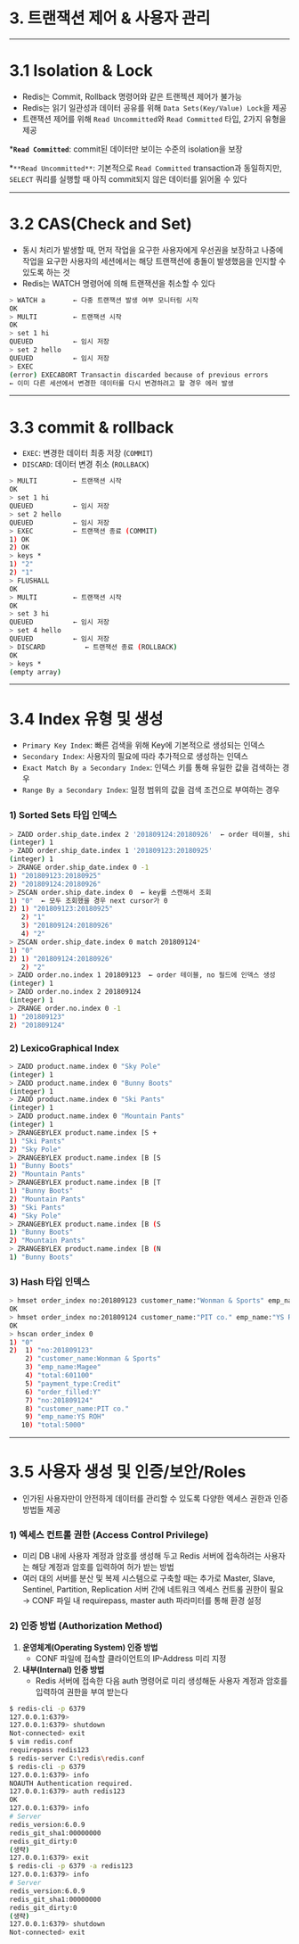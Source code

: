 # 3. 트랜잭션 제어 & 사용자 관리

---

# 3.1 Isolation & Lock

- Redis는 Commit, Rollback 명령어와 같은 트랜젝션 제어가 불가능
- Redis는 읽기 일관성과 데이터 공유를 위해 `Data Sets(Key/Value) Lock`을 제공
- 트랜잭션 제어를 위해 `Read Uncommitted`와 `Read Committed` 타입, 2가지 유형을 제공

***`Read Committed`**: commit된 데이터만 보이는 수준의 isolation을 보장

*`**Read Uncommitted**`: 기본적으로 `Read Committed` transaction과 동일하지만, `SELECT` 쿼리를 실행할 때 아직 commit되지 않은 데이터를 읽어올 수 있다

---

# 3.2 CAS(Check and Set)

- 동시 처리가 발생할 때, 먼저 작업을 요구한 사용자에게 우선권을 보장하고 나중에 작업을 요구한 사용자의 세션에서는 해당 트랜잭션에 충돌이 발생했음을 인지할 수 있도록 하는 것
- Redis는 WATCH 명령어에 의해 트랜잭션을 취소할 수 있다

```bash
> WATCH a       ← 다중 트랜잭션 발생 여부 모니터링 시작 
OK
> MULTI         ← 트랜잭션 시작
OK
> set 1 hi
QUEUED          ← 임시 저장
> set 2 hello
QUEUED          ← 임시 저장
> EXEC
(error) EXECABORT Transactin discarded because of previous errors   
← 이미 다른 세션에서 변경한 데이터를 다시 변경하려고 할 경우 에러 발생
```

---

# 3.3 commit & rollback

- `EXEC`: 변경한 데이터 최종 저장 (`COMMIT`)
- `DISCARD`: 데이터 변경 취소 (`ROLLBACK`)

```bash
> MULTI         ← 트랜잭션 시작
OK
> set 1 hi
QUEUED          ← 임시 저장
> set 2 hello
QUEUED          ← 임시 저장
> EXEC          ← 트랜잭션 종료 (COMMIT)
1) OK
2) OK    
> keys *
1) "2"
2) "1"
> FLUSHALL
OK
> MULTI         ← 트랜잭션 시작
OK
> set 3 hi
QUEUED          ← 임시 저장
> set 4 hello
QUEUED          ← 임시 저장
> DISCARD          ← 트랜잭션 종료 (ROLLBACK)
OK
> keys *
(empty array)
```

---

# 3.4 Index 유형 및 생성

- `Primary Key Index`: 빠른 검색을 위해 Key에 기본적으로 생성되는 인덱스
- `Secondary Index`: 사용자의 필요에 따라 추가적으로 생성하는 인덱스
- `Exact Match By a Secondary Index`: 인덱스 키를 통해 유일한 값을 검색하는 경우
- `Range By a Secondary Index`: 일정 범위의 값을 검색 조건으로 부여하는 경우

### 1) Sorted Sets 타입 인덱스

```bash
> ZADD order.ship_date.index 2 '201809124:20180926'  ← order 테이블, ship_date 필드에 인덱스 생성
(integer) 1
> ZADD order.ship_date.index 1 '201809123:20180925'
(integer) 1
> ZRANGE order.ship_date.index 0 -1
1) "201809123:20180925"
2) "201809124:20180926"
> ZSCAN order.ship_date.index 0  ← key를 스캔해서 조회
1) "0"  ← 모두 조회했을 경우 next cursor가 0
2) 1) "201809123:20180925"
   2) "1"
   3) "201809124:20180926"
   4) "2"
> ZSCAN order.ship_date.index 0 match 201809124*
1) "0"
2) 1) "201809124:20180926"
   2) "2"
> ZADD order.no.index 1 201809123  ← order 테이블, no 필드에 인덱스 생성
(integer) 1
> ZADD order.no.index 2 201809124
(integer) 1
> ZRANGE order.no.index 0 -1
1) "201809123"
2) "201809124"
```

### 2) LexicoGraphical Index

```bash
> ZADD product.name.index 0 "Sky Pole"
(integer) 1
> ZADD product.name.index 0 "Bunny Boots"
(integer) 1
> ZADD product.name.index 0 "Ski Pants"
(integer) 1
> ZADD product.name.index 0 "Mountain Pants"
(integer) 1
> ZRANGEBYLEX product.name.index [S +
1) "Ski Pants"
2) "Sky Pole"
> ZRANGEBYLEX product.name.index [B [S
1) "Bunny Boots"
2) "Mountain Pants"
> ZRANGEBYLEX product.name.index [B [T
1) "Bunny Boots"
2) "Mountain Pants"
3) "Ski Pants"
4) "Sky Pole"
> ZRANGEBYLEX product.name.index [B (S
1) "Bunny Boots"
2) "Mountain Pants"
> ZRANGEBYLEX product.name.index [B (N
1) "Bunny Boots"
```

### 3) Hash 타입 인덱스

```bash
> hmset order_index no:201809123 customer_name:"Wonman & Sports" emp_name:"Magee" total:601100 payment_type:"Credit" order_filled:"Y"
OK
> hmset order_index no:201809124 customer_name:"PIT co." emp_name:"YS ROH" total:5000 payment_type:"Credit" order_filled:"Y"
OK
> hscan order_index 0
1) "0"
2)  1) "no:201809123"
    2) "customer_name:Wonman & Sports"
    3) "emp_name:Magee"
    4) "total:601100"
    5) "payment_type:Credit"
    6) "order_filled:Y"
    7) "no:201809124"
    8) "customer_name:PIT co."
    9) "emp_name:YS ROH"
   10) "total:5000"
```

---

# 3.5 사용자 생성 및 인증/보안/Roles

- 인가된 사용자만이 안전하게 데이터를 관리할 수 있도록 다양한 엑세스 권한과 인증 방법들 제공

### 1) 엑세스 컨트롤 권한 (Access Control Privilege)

- 미리 DB 내에 사용자 계정과 암호를 생성해 두고 Redis 서버에 접속하려는 사용자는 해당 계정과 암호를 입력하여 허가 받는 방법
- 여러 대의 서버를 분산 및 복제 시스템으로 구축할 때는 추가로 Master, Slave, Sentinel, Partition, Replication 서버 간에 네트워크 엑세스 컨트롤 권한이 필요 → CONF 파일 내 requirepass, master auth 파라미터를 통해 환경 설정

### 2) 인증 방법 (Authorization Method)

1. **운영체계(Operating System) 인증 방법**
    - CONF 파일에 접속할 클라이언트의 IP-Address 미리 지정
2. **내부(Internal) 인증 방법**
    - Redis 서버에 접속한 다음 auth 명령어로 미리 생성해둔 사용자 계정과 암호를 입력하여 권한을 부여 받는다

```bash
$ redis-cli -p 6379
127.0.0.1:6379>
127.0.0.1:6379> shutdown
Not-connected> exit
$ vim redis.conf
requirepass redis123
$ redis-server C:\redis\redis.conf
$ redis-cli -p 6379
127.0.0.1:6379> info
NOAUTH Authentication required.
127.0.0.1:6379> auth redis123
OK
127.0.0.1:6379> info
# Server
redis_version:6.0.9
redis_git_sha1:00000000
redis_git_dirty:0
(생략)
127.0.0.1:6379> exit
$ redis-cli -p 6379 -a redis123
127.0.0.1:6379> info
# Server
redis_version:6.0.9
redis_git_sha1:00000000
redis_git_dirty:0
(생략)
127.0.0.1:6379> shutdown
Not-connected> exit
```